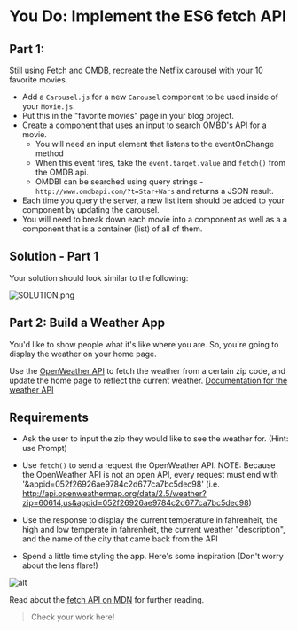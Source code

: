 # You Do: Implement the ES6 fetch API #

## Part 1:
Still using Fetch and OMDB, recreate the Netflix carousel with your 10 favorite movies. 

- Add a `Carousel.js` for a new `Carousel` component to be used inside of your `Movie.js`.
- Put this in the "favorite movies" page in your blog project.
- Create a component that uses an input to search OMBD's API for a movie.
	- You will need an input element that listens to the eventOnChange method
	- When this event fires, take the `event.target.value` and `fetch()` from the OMDB api. 
	- OMDBI can be searched using query strings - `http://www.omdbapi.com/?t=Star+Wars` and returns a JSON result.
- Each time you query the server, a new list item should be added to your component by updating the carousel.
- You will need to break down each movie into a component as well as a a component that is a container (list) of all of them.

## Solution - Part 1

Your solution should look similar to the following:

![SOLUTION.png](SOLUTION.png)

## Part 2: Build a Weather App

You'd like to show people what it's like where you are. So, you're going to display the weather on your home page.

Use the [OpenWeather API](http://openweathermap.org/current) to fetch the weather from a certain zip code, and update the home page to reflect the current weather. [Documentation for the weather API](http://openweathermap.org/current)

## Requirements

- Ask the user to input the zip they would like to see the weather for. (Hint: use Prompt)

- Use `fetch()` to send a request the OpenWeather API.
NOTE: Because the OpenWeather API is not an open API, every request must end with '&appid=052f26926ae9784c2d677ca7bc5dec98' (i.e. http://api.openweathermap.org/data/2.5/weather?zip=60614,us&appid=052f26926ae9784c2d677ca7bc5dec98)

- Use the response to display the current temperature in fahrenheit, the high and low temperate in fahrenheit, the current weather "description", and the name of the city that came back from the API

- Spend a little time styling the app. Here's some inspiration (Don't worry about the lens flare!)

![alt](http://i.imgur.com/sgO6SCw.png)

Read about the [fetch API on MDN](https://developer.mozilla.org/en-US/docs/Web/API/WindowOrWorkerGlobalScope/fetch) for further reading.

> Check your work here!